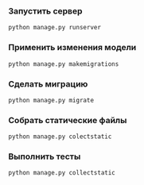 ### Запустить сервер
`python manage.py runserver`

### Применить изменения модели
`python manage.py makemigrations`

### Сделать миграцию
`python manage.py migrate`

### Собрать статические файлы
`python manage.py colectstatic`

### Выполнить тесты
`python manage.py collectstatic`
